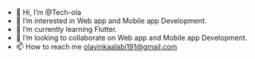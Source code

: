 - 👋 Hi, I’m @Tech-ola
- 👀 I’m interested in Web app and Mobile app Development.
- 🌱 I’m currently learning Flutter.
- 💞️ I’m looking to collaborate on Web app and Mobile app Development.
- 📫 How to reach me olayinkaalabi191@gmail.com

<!---
Tech-ola/Tech-ola is a ✨ special ✨ repository because its `README.md` (this file) appears on your GitHub profile.
You can click the Preview link to take a look at your changes.
--->
